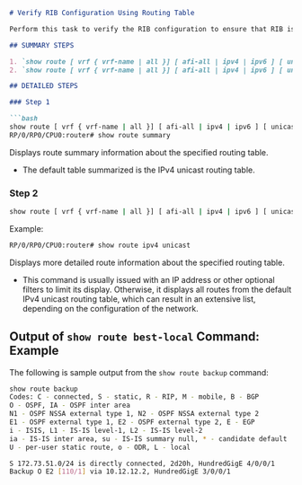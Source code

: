 ```markdown
# Verify RIB Configuration Using Routing Table

Perform this task to verify the RIB configuration to ensure that RIB is running on the RP and functioning properly by checking the routing table summary and details.

## SUMMARY STEPS

1. `show route [ vrf { vrf-name | all }] [ afi-all | ipv4 | ipv6 ] [ unicast | safi-all ] summary [ detail ] [ standby ]`
2. `show route [ vrf { vrf-name | all }] [ afi-all | ipv4 | ipv6 ] [ unicast | safi-all ] [ protocol [ instance ] | ip-address mask ] [ standby ] [ detail ]`

## DETAILED STEPS

### Step 1

```bash
show route [ vrf { vrf-name | all }] [ afi-all | ipv4 | ipv6 ] [ unicast | safi-all ] summary [ detail ] [ standby ]
RP/0/RP0/CPU0:router# show route summary
```

Displays route summary information about the specified routing table.

- The default table summarized is the IPv4 unicast routing table.

### Step 2

```bash
show route [ vrf { vrf-name | all }] [ afi-all | ipv4 | ipv6 ] [ unicast | safi-all ] [ protocol [ instance ] | ip-address mask ] [ standby ] [ detail ]
```

Example:

```bash
RP/0/RP0/CPU0:router# show route ipv4 unicast
```

Displays more detailed route information about the specified routing table.

- This command is usually issued with an IP address or other optional filters to limit its display. Otherwise, it displays all routes from the default IPv4 unicast routing table, which can result in an extensive list, depending on the configuration of the network.

## Output of `show route best-local` Command: Example

The following is sample output from the `show route backup` command:

```bash
show route backup
Codes: C - connected, S - static, R - RIP, M - mobile, B - BGP
O - OSPF, IA - OSPF inter area
N1 - OSPF NSSA external type 1, N2 - OSPF NSSA external type 2
E1 - OSPF external type 1, E2 - OSPF external type 2, E - EGP
i - ISIS, L1 - IS-IS level-1, L2 - IS-IS level-2
ia - IS-IS inter area, su - IS-IS summary null, * - candidate default
U - per-user static route, o - ODR, L - local

S 172.73.51.0/24 is directly connected, 2d20h, HundredGigE 4/0/0/1
Backup O E2 [110/1] via 10.12.12.2, HundredGigE 3/0/0/1
```
```